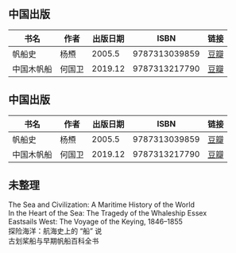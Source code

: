 ## 中国出版
|书名|作者|出版日期|ISBN|链接|
|-----|-----|--------|--------|------|
|帆船史|杨槱|2005.5|9787313039859|[豆瓣](https://book.douban.com/subject/1398475/)|
|中国木帆船|何国卫|2019.12|9787313217790|[豆瓣](https://book.douban.com/subject/34984070/)|
## 中国出版

| 书名         | 作者   | 出版日期 | ISBN           | 链接                       |
|--------------|--------|----------|----------------|----------------------------|
| 帆船史       | 杨槱   | 2005.5   | 9787313039859  | [豆瓣](https://book.douban.com/subject/1398475/) |
| 中国木帆船   | 何国卫 | 2019.12  | 9787313217790  | [豆瓣](https://book.douban.com/subject/34984070/) |



## 未整理
The Sea and Civilization: A Maritime History of the World  
In the Heart of the Sea: The Tragedy of the Whaleship Essex  
Eastsails West: The Voyage of the Keying, 1846–1855  
探险海洋：航海史上的 “船” 说  
古划桨船与早期帆船百科全书  

